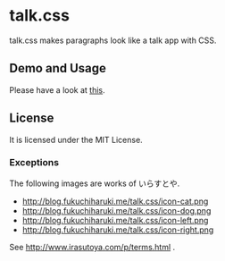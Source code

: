 # talk.css


talk.css makes paragraphs look like a talk app with CSS.

## Demo and Usage

Please have a look at [this](http://blog.fukuchiharuki.me/talk.css/).

## License

It is licensed under the MIT License.

### Exceptions

The following images are works of いらすとや.

- http://blog.fukuchiharuki.me/talk.css/icon-cat.png
- http://blog.fukuchiharuki.me/talk.css/icon-dog.png
- http://blog.fukuchiharuki.me/talk.css/icon-left.png
- http://blog.fukuchiharuki.me/talk.css/icon-right.png

See http://www.irasutoya.com/p/terms.html .
